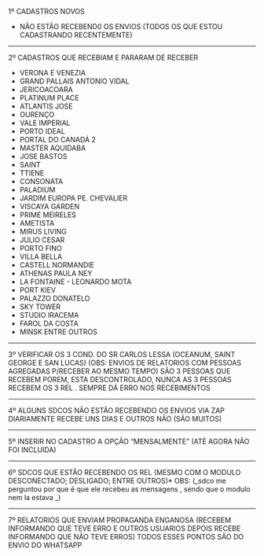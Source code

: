 1º CADASTROS NOVOS 
- NÃO ESTÃO RECEBEND0 OS ENVIOS (TODOS OS QUE ESTOU CADASTRANDO RECENTEMENTE)

--- 

2º CADASTROS QUE RECEBIAM E PARARAM DE RECEBER 
- VERONA E VENEZIA
- GRAND PALLAIS ANTONIO VIDAL
- JERICOACOARA
- PLATINUM PLACE
- ATLANTIS JOSE
- OURENÇO
- VALE IMPERIAL
- PORTO IDEAL
- PORTAL DO CANADÁ 2
- MASTER AQUIDABA
- JOSE BASTOS 
- SAINT 
- TTIENE
- CONSONATA
- PALADIUM
- JARDIM EUROPA PE. CHEVALIER
- VISCAYA GARDEN 
- PRIME MEIRELES 
- AMETISTA
- MIRUS LIVING
- JULIO CESAR 
- PORTO FINO
- VILLA BELLA 
- CASTELL NORMANDIE 
- ATHENAS PAULA NEY
- LA FONTAINE - LEONARDO MOTA
- PORT KIEV 
- PALAZZO DONATELO
- SKY TOWER
- STUDIO IRACEMA 
- FAROL DA COSTA 
- MINSK ENTRE OUTROS 

---

3º VERIFICAR OS 3 COND. DO SR CARLOS LESSA 
(OCEANUM, SAINT GEORGE E SAN LUCAS) (OBS: ENVIOS DE RELATORIOS COM PESSOAS AGREGADAS P/RECEBER AO MESMO TEMPO)
SÃO 3 PESSOAS QUE RECEBEM POREM, ESTA DESCONTROLADO, NUNCA AS 3 PESSOAS RECEBEM OS 3 REL . SEMPRE DÁ ERRO NOS RECEBIMENTOS 

---

4º ALGUNS SDCOS NÃO ESTÃO RECEBENDO OS ENVIOS VIA ZAP DIARIAMENTE 
RECEBE UNS DIAS E OUTROS NÃO (SÃO MUITOS)

---

5º INSERIR NO CADASTRO A OPÇÃO “MENSALMENTE” (ATÉ AGORA NÃO FOI INCLUIDA) 

---

6º SDCOS QUE ESTÃO RECEBENDO OS REL (MESMO COM O MODULO DESCONECTADO; DESLIGADO; ENTRE OUTROS)* OBS: (_sdco me perguntou por que é que ele recebeu as mensagens , sendo que o modulo nem la estava _)

---

7º RELATORIOS QUE ENVIAM PROPAGANDA ENGANOSA (RECEBEM INFORMANDO QUE TEVE ERRO E OUTROS USUARIOS DEPOIS RECEBE INFORMANDO QUE NÃO TEVE ERROS)
TODOS ESSES PONTOS SÃO DO ENVIO DO WHATSAPP